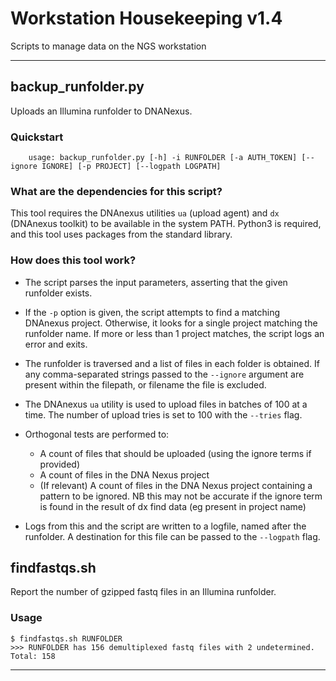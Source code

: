 # Workstation Housekeeping v1.4
Scripts to manage data on the NGS workstation

---

## backup_runfolder.py
Uploads an Illumina runfolder to DNANexus.

### Quickstart
```
    usage: backup_runfolder.py [-h] -i RUNFOLDER [-a AUTH_TOKEN] [--ignore IGNORE] [-p PROJECT] [--logpath LOGPATH]
```

### What are the dependencies for this script?
This tool requires the DNAnexus utilities `ua` (upload agent) and `dx` (DNAnexus toolkit) to be available in the system PATH. Python3 is required, and this tool uses packages from the standard library.

### How does this tool work?
* The script parses the input parameters, asserting that the given runfolder exists.
* If the `-p` option is given, the script attempts to find a matching DNAnexus project. Otherwise, it looks for a single project matching the runfolder name. If more or less than 1 project matches, the script logs an error and exits.
* The runfolder is traversed and a list of files in each folder is obtained. If any comma-separated strings passed to the `--ignore` argument are present within the filepath, or filename the file is excluded.

* The DNAnexus `ua` utility is used to upload files in batches of 100 at a time. The number of upload tries is set to 100 with the `--tries` flag.
* Orthogonal tests are performed to:
    * A count of files that should be uploaded (using the ignore terms if provided)
    * A count of files in the DNA Nexus project
    * (If relevant) A count of files in the DNA Nexus project containing a pattern to be ignored. NB this may not be accurate if the ignore term is found in the result of dx find data (eg present in project name)
* Logs from this and the script are written to a logfile, named after the runfolder. A destination for this file can be passed to the `--logpath` flag.


## findfastqs.sh
Report the number of gzipped fastq files in an Illumina runfolder.

### Usage
```
$ findfastqs.sh RUNFOLDER
>>> RUNFOLDER has 156 demultiplexed fastq files with 2 undetermined. Total: 158
```

---
